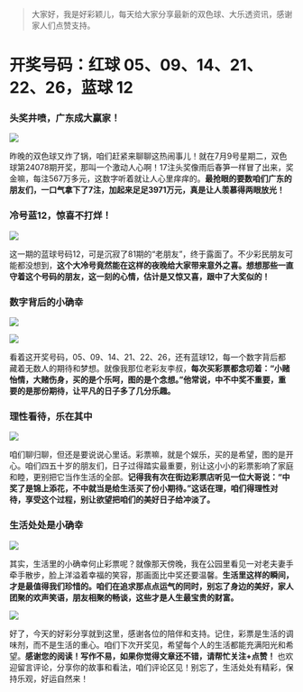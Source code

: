 > 大家好，我是好彩颖儿，每天给大家分享最新的双色球、大乐透资讯，感谢家人们点赞支持。

# 开奖号码：红球 05、09、14、21、22、26，蓝球 12

### 头奖井喷，广东成大赢家！


![](https://cdn.jsdelivr.net/gh/wangwenjie1314/PicCDN/2024-7-10/1720577327416-image.png)


昨晚的双色球又炸了锅，咱们赶紧来聊聊这热闹事儿！就在7月9号星期二，双色球第24078期开奖，那叫一个激动人心啊！17注头奖像雨后春笋一样冒了出来，奖金嘛，每注567万多元，这数字听着就让人心里痒痒的。**最抢眼的要数咱们广东的朋友们，一口气拿下了7注，加起来足足3971万元，真是让人羡慕得两眼放光！**

### 冷号蓝12，惊喜不打烊！


![](https://cdn.jsdelivr.net/gh/wangwenjie1314/PicCDN/2024-7-10/1720577444096-image.png)

这一期的蓝球号码12，可是沉寂了81期的“老朋友”，终于露面了。不少彩民朋友可能都没想到，**这个大冷号竟然能在这样的夜晚给大家带来意外之喜。想想那些一直守着这个号码的朋友，这一刻的心情，估计是又惊又喜，跟中了大奖似的！**

### 数字背后的小确幸

![](https://cdn.jsdelivr.net/gh/wangwenjie1314/PicCDN/2024-7-10/1720577354492-image.png)

![](https://cdn.jsdelivr.net/gh/wangwenjie1314/PicCDN/2024-7-10/1720577588934-image.png)



看着这开奖号码，05、09、14、21、22、26，还有蓝球12，每一个数字背后都藏着无数人的期待和梦想。就像我那位老彩友李叔，**每次买彩票都念叨着：“小赌怡情，大赌伤身，买的是个乐呵，图的是个念想。”他常说，中不中奖不重要，重要的是那份期待，让平凡的日子多了几分乐趣。**

### 理性看待，乐在其中


![](https://cdn.jsdelivr.net/gh/wangwenjie1314/PicCDN/2024-7-10/1720577369344-image.png)


咱们聊归聊，但还是要说说心里话。彩票嘛，就是个娱乐，买的是希望，图的是开心。咱们四五十岁的朋友们，日子过得踏实最重要，别让这小小的彩票影响了家庭和睦，更别把它当作生活的全部。**记得我有次在街边彩票店听见一位大哥说：“中奖了是锦上添花，不中就当是给生活买了份小期待。”这话在理，咱们得理性对待，享受这个过程，别让欲望把咱们的美好日子给冲淡了。**

### 生活处处是小确幸

![](https://cdn.jsdelivr.net/gh/wangwenjie1314/PicCDN/2024-7-10/1720577383177-image.png)

其实，生活里的小确幸何止彩票呢？就像那天傍晚，我在公园里看见一对老夫妻手牵手散步，脸上洋溢着幸福的笑容，那画面比中奖还要温馨。**生活里这样的瞬间，才是最值得我们珍惜的。咱们在追求那点点运气的同时，别忘了身边的美好，家人团聚的欢声笑语，朋友相聚的畅谈，这些才是人生最宝贵的财富。**


![](https://cdn.jsdelivr.net/gh/wangwenjie1314/PicCDN/2024-7-10/1720577493068-image.png)


好了，今天的好彩分享就到这里，感谢各位的陪伴和支持。记住，彩票是生活的调味剂，而不是生活的重心。咱们下次开奖见，希望每个人的生活都能充满阳光和希望。**感谢您的阅读！写作不易，如果你觉得文章还不错，请帮忙关注+点赞！** 也欢迎留言评论，分享你的故事和看法，咱们评论区见！别忘了，生活处处有精彩，保持乐观，好运自然来！